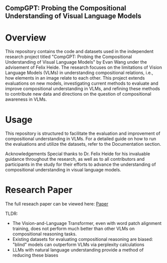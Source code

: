 ## CompGPT: Probing the Compositional Understanding of Visual Language Models

# Overview
This repository contains the code and datasets used in the independent research project titled "CompGPT: Probing the Compositional Understanding of Visual Language Models" by Evan Wang under the advisement of Felix Heide. The research focuses on the limitations of Vision Language Models (VLMs) in understanding compositional relations, i.e., how elements in an image relate to each other. This project extends evaluations on new models, investigating current methods to evaluate and improve compositional understanding in VLMs, and refining these methods to contribute new data and directions on the question of compositional awareness in VLMs.

<!-- # Installation
To get started with this project, clone the repository and install the required dependencies:

bash
Copy code
git clone https://github.com/ewang-pu/CompVLMs.git -->

# Usage
This repository is structured to facilitate the evaluation and improvement of compositional understanding in VLMs. For a detailed guide on how to run the evaluations and utilize the datasets, refer to the Documentation section.

Acknowledgements
Special thanks to Dr. Felix Heide for his invaluable guidance throughout the research, as well as to all contributors and participants in the study for their efforts to advance the understanding of compositional understanding in visual language models.

# Research Paper
The full reseach paper can be viewed here: [Paper](CompGPT_Report.pdf)

TLDR:
* The Vision-and-Language Transformer, even with word patch alignment training, does not perform much better than other VLMs on compositional reasoning tasks.
* Existing datasets for evaluating compositional reasoning are biased: "blind" models can outperform VLMs via perplexity calculations
* LLMs with natural language understanding provide a method of reducing these biases
